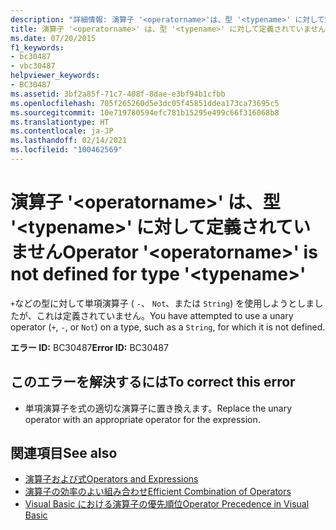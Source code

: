 ```yaml
---
description: "詳細情報: 演算子 '<operatorname>'は、型 '<typename>' に対して定義されていません"
title: 演算子 '<operatorname>' は、型 '<typename>' に対して定義されていません
ms.date: 07/20/2015
f1_keywords:
- bc30487
- vbc30487
helpviewer_keywords:
- BC30487
ms.assetid: 3bf2a85f-71c7-408f-8dae-e3bf94b1cfbb
ms.openlocfilehash: 705f265260d5e3dc05f45851ddea173ca73695c5
ms.sourcegitcommit: 10e719780594efc781b15295e499c66f316068b8
ms.translationtype: HT
ms.contentlocale: ja-JP
ms.lasthandoff: 02/14/2021
ms.locfileid: "100462569"
---
```

# <a name="operator-operatorname-is-not-defined-for-type-typename"></a><span data-ttu-id="8c336-103">演算子 '\<operatorname>' は、型 '\<typename>' に対して定義されていません</span><span class="sxs-lookup"><span data-stu-id="8c336-103">Operator '\<operatorname>' is not defined for type '\<typename>'</span></span>

<span data-ttu-id="8c336-104">`+`などの型に対して単項演算子 ( `-`、 `Not`、または `String`) を使用しようとしましたが、これは定義されていません。</span><span class="sxs-lookup"><span data-stu-id="8c336-104">You have attempted to use a unary operator (`+`, `-`, or `Not`) on a type, such as a `String`, for which it is not defined.</span></span>  
  
 <span data-ttu-id="8c336-105">**エラー ID:** BC30487</span><span class="sxs-lookup"><span data-stu-id="8c336-105">**Error ID:** BC30487</span></span>  
  
## <a name="to-correct-this-error"></a><span data-ttu-id="8c336-106">このエラーを解決するには</span><span class="sxs-lookup"><span data-stu-id="8c336-106">To correct this error</span></span>  
  
- <span data-ttu-id="8c336-107">単項演算子を式の適切な演算子に置き換えます。</span><span class="sxs-lookup"><span data-stu-id="8c336-107">Replace the unary operator with an appropriate operator for the expression.</span></span>  
  
## <a name="see-also"></a><span data-ttu-id="8c336-108">関連項目</span><span class="sxs-lookup"><span data-stu-id="8c336-108">See also</span></span>

- [<span data-ttu-id="8c336-109">演算子および式</span><span class="sxs-lookup"><span data-stu-id="8c336-109">Operators and Expressions</span></span>](../programming-guide/language-features/operators-and-expressions/index.md)
- [<span data-ttu-id="8c336-110">演算子の効率のよい組み合わせ</span><span class="sxs-lookup"><span data-stu-id="8c336-110">Efficient Combination of Operators</span></span>](../programming-guide/language-features/operators-and-expressions/efficient-combination-of-operators.md)
- [<span data-ttu-id="8c336-111">Visual Basic における演算子の優先順位</span><span class="sxs-lookup"><span data-stu-id="8c336-111">Operator Precedence in Visual Basic</span></span>](../language-reference/operators/operator-precedence.md)

